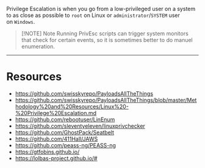Privilege Escalation is when you go from a low-privileged user on a system to as close as possible to `root` on Linux or `administrator`/`SYSTEM` user on `Windows`.


> [!NOTE] Note
> Running PrivEsc scripts can trigger system monitors that check for certain events, so it is sometimes better to do manuel enumeration.

---
# Resources
- https://github.com/swisskyrepo/PayloadsAllTheThings
- https://github.com/swisskyrepo/PayloadsAllTheThings/blob/master/Methodology%20and%20Resources/Linux%20-%20Privilege%20Escalation.md
- https://github.com/rebootuser/LinEnum
- https://github.com/sleventyeleven/linuxprivchecker
- https://github.com/GhostPack/Seatbelt
- https://github.com/411Hall/JAWS
- https://github.com/peass-ng/PEASS-ng
- https://gtfobins.github.io/
- https://lolbas-project.github.io/#